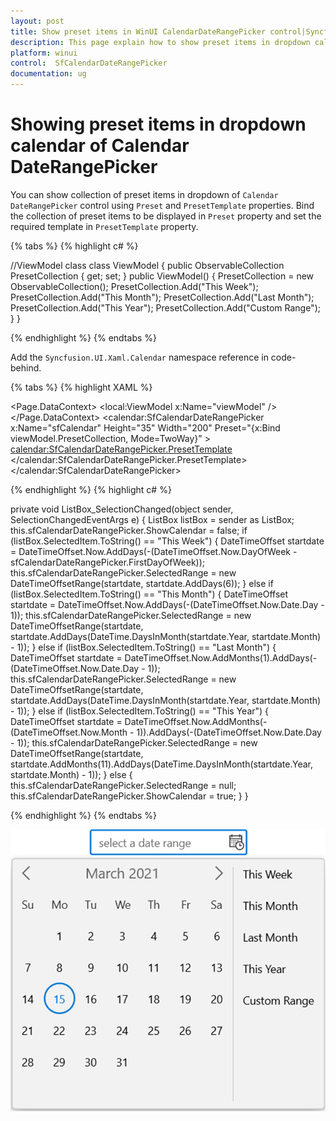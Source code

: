 ```yaml
---
layout: post
title: Show preset items in WinUI CalendarDateRangePicker control|Syncfusion
description: This page explain how to show preset items in dropdown calendar of the WinUI CalendarDateRangePicker (SfCalendarDateRangePicker) control.
platform: winui
control:  SfCalendarDateRangePicker
documentation: ug
---
```


# Showing preset items in dropdown calendar of Calendar DateRangePicker

You can show collection of preset items in dropdown of `Calendar DateRangePicker` control using `Preset` and `PresetTemplate` properties. Bind the collection of preset items to be displayed in `Preset` property and set the required template in `PresetTemplate` property.

{% tabs %}
{% highlight c# %}

//ViewModel class
class ViewModel
    {
        public ObservableCollection<string> PresetCollection { get; set; }
        public ViewModel()
        {
            PresetCollection = new ObservableCollection<string>();
            PresetCollection.Add("This Week");
            PresetCollection.Add("This Month");
            PresetCollection.Add("Last Month");
            PresetCollection.Add("This Year");
            PresetCollection.Add("Custom Range");
        }
    }

{% endhighlight %}
{% endtabs %}

Add the `Syncfusion.UI.Xaml.Calendar` namespace reference in code-behind.

{% tabs %}
{% highlight XAML %}

<Page
    x:Class="Calendar_WinUI_FT.MainPage"
    xmlns="http://schemas.microsoft.com/winfx/2006/xaml/presentation"
    xmlns:x="http://schemas.microsoft.com/winfx/2006/xaml"
    xmlns:local="using:Calendar_WinUI_FT"
    xmlns:d="http://schemas.microsoft.com/expression/blend/2008"
    xmlns:mc="http://schemas.openxmlformats.org/markup-compatibility/2006" xmlns:calendar="using:Syncfusion.UI.Xaml.Calendar"
    mc:Ignorable="d"
    Background="{ThemeResource ApplicationPageBackgroundThemeBrush}">
    <Page.DataContext>
        <local:ViewModel x:Name="viewModel" />
    </Page.DataContext>
    <Grid>
        <calendar:SfCalendarDateRangePicker  x:Name="sfCalendar" Height="35" Width="200"
                                            Preset="{x:Bind viewModel.PresetCollection, Mode=TwoWay}" >
            <calendar:SfCalendarDateRangePicker.PresetTemplate>
                <DataTemplate>
                    <ListBox ItemsSource="{Binding}" SelectionChanged="ListBox_SelectionChanged" />
                </DataTemplate>
            </calendar:SfCalendarDateRangePicker.PresetTemplate>
        </calendar:SfCalendarDateRangePicker>
    </Grid>
</Page>



{% endhighlight %}
{% highlight c# %}

 private void ListBox_SelectionChanged(object sender, SelectionChangedEventArgs e)
 {
    ListBox listBox = sender as ListBox;
    this.sfCalendarDateRangePicker.ShowCalendar = false;
    if (listBox.SelectedItem.ToString() == "This Week")
    {
        DateTimeOffset startdate = DateTimeOffset.Now.AddDays(-(DateTimeOffset.Now.DayOfWeek - sfCalendarDateRangePicker.FirstDayOfWeek));
        this.sfCalendarDateRangePicker.SelectedRange = new DateTimeOffsetRange(startdate, startdate.AddDays(6));
    }
    else if (listBox.SelectedItem.ToString() == "This Month")
    {
        DateTimeOffset startdate = DateTimeOffset.Now.AddDays(-(DateTimeOffset.Now.Date.Day - 1));
        this.sfCalendarDateRangePicker.SelectedRange = new DateTimeOffsetRange(startdate, startdate.AddDays(DateTime.DaysInMonth(startdate.Year, startdate.Month) - 1));
    }
    else if (listBox.SelectedItem.ToString() == "Last Month")
    {
        DateTimeOffset startdate = DateTimeOffset.Now.AddMonths(1).AddDays(-(DateTimeOffset.Now.Date.Day - 1));
        this.sfCalendarDateRangePicker.SelectedRange = new DateTimeOffsetRange(startdate, startdate.AddDays(DateTime.DaysInMonth(startdate.Year, startdate.Month) - 1));
    }
    else if (listBox.SelectedItem.ToString() == "This Year")
    {
        DateTimeOffset startdate = DateTimeOffset.Now.AddMonths(-(DateTimeOffset.Now.Month - 1)).AddDays(-(DateTimeOffset.Now.Date.Day - 1));
        this.sfCalendarDateRangePicker.SelectedRange = new DateTimeOffsetRange(startdate, startdate.AddMonths(11).AddDays(DateTime.DaysInMonth(startdate.Year, startdate.Month) - 1));
    }
    else
    {
        this.sfCalendarDateRangePicker.SelectedRange = null;
        this.sfCalendarDateRangePicker.ShowCalendar = true;
    }
 }

{% endhighlight %}
{% endtabs %}

![Calendar DateRangePicker dropdown with preset collection](Dropdown-Calendar_images/PresetCollection.png)


